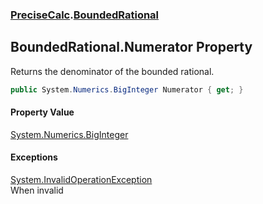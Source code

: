 ### [PreciseCalc](PreciseCalc.md 'PreciseCalc').[BoundedRational](PreciseCalc.BoundedRational.md 'PreciseCalc.BoundedRational')

## BoundedRational.Numerator Property

Returns the denominator of the bounded rational.

```csharp
public System.Numerics.BigInteger Numerator { get; }
```

#### Property Value
[System.Numerics.BigInteger](https://docs.microsoft.com/en-us/dotnet/api/System.Numerics.BigInteger 'System.Numerics.BigInteger')

#### Exceptions

[System.InvalidOperationException](https://docs.microsoft.com/en-us/dotnet/api/System.InvalidOperationException 'System.InvalidOperationException')  
When invalid